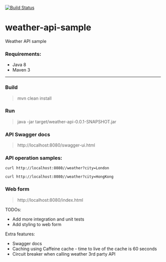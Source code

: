 [![Build Status](https://travis-ci.org/jmbataller/weather-api-sample.svg?branch=master)](https://travis-ci.org/jmbataller/weather-api-sample)

# weather-api-sample
Weather API sample

### Requirements:

- Java 8
- Maven 3

---

### Build

> mvn clean install

### Run

> java -jar target/weather-api-0.0.1-SNAPSHOT.jar

### API Swagger docs

> http://localhost:8080/swagger-ui.html

### API operation samples:

```
curl http://localhost:8080//weather?city=London

curl http://localhost:8080//weather?city=HongKong
```

### Web form

> http://localhost:8080/index.html

TODOs:

- Add more integration and unit tests
- Add styling to web form

Extra features:

- Swagger docs
- Caching using Caffeine cache - time to live of the cache is 60 seconds
- Circuit breaker when calling weather 3rd party API

